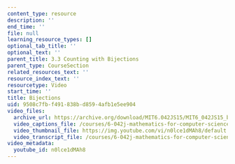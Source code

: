 ```yaml
---
content_type: resource
description: ''
end_time: ''
file: null
learning_resource_types: []
optional_tab_title: ''
optional_text: ''
parent_title: 3.3 Counting with Bijections
parent_type: CourseSection
related_resources_text: ''
resource_index_text: ''
resourcetype: Video
start_time: ''
title: Bijections
uid: 9508c7fb-f491-838b-d859-4afb1e5ee904
video_files:
  archive_url: https://archive.org/download/MIT6.042JS15/MIT6_042JS15_bijectioncount_video_ipod.mp4
  video_captions_file: /courses/6-042j-mathematics-for-computer-science-spring-2015/ff51ce1c88dd5360ad40a2237e1e9361_n0lce1dMAh8.vtt
  video_thumbnail_file: https://img.youtube.com/vi/n0lce1dMAh8/default.jpg
  video_transcript_file: /courses/6-042j-mathematics-for-computer-science-spring-2015/cb434149548865ba363bd9b14ad86bd7_n0lce1dMAh8.pdf
video_metadata:
  youtube_id: n0lce1dMAh8
---
```

